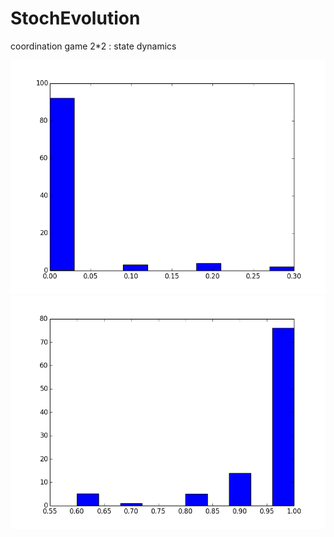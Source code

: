 StochEvolution
==============
coordination game 2*2 : state dynamics

![coordination2*2](equilibrium_0_coordination22.png)
![coordination2*2](equilibrium_1_coordination22.png)

